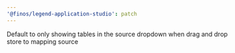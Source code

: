 ```yaml
---
'@finos/legend-application-studio': patch
---
```


Default to only showing tables in the source dropdown when drag and drop store to mapping source
